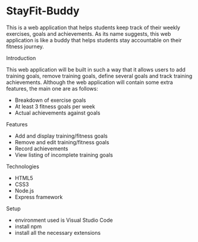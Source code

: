 # StayFit-Buddy
This is a web application that helps students keep track of their weekly exercises, goals and achievements. As its name suggests, this web application is like a buddy that helps students stay accountable on their fitness journey.

Introduction

This web application will be built in such a way that it allows users to add training goals, remove training goals, define several goals and track training achievements. Although the web application will contain some extra features, the main one are as follows:
- Breakdown of exercise goals
- At least 3 fitness goals per week
- Actual achievements against goals

Features
- Add and display training/fitness goals
- Remove and edit training/fitness goals
- Record achievements
- View listing of incomplete training goals

Technologies
- HTML5
- CSS3
- Node.js
- Express framework

Setup
- environment used is Visual Studio Code
- install npm
- install all the necessary extensions

